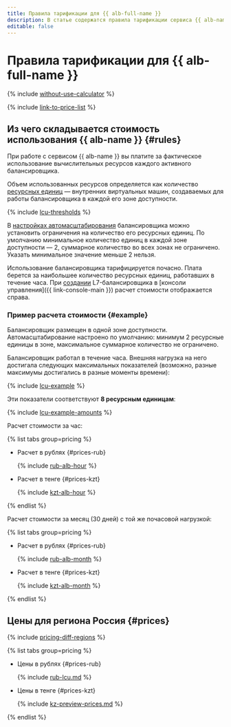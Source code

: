 ```yaml
---
title: Правила тарификации для {{ alb-full-name }}
description: В статье содержатся правила тарификации сервиса {{ alb-name }}.
editable: false
---
```


# Правила тарификации для {{ alb-full-name }}

{% include [without-use-calculator](../_includes/pricing/without-use-calculator.md) %}

{% include [link-to-price-list](../_includes/pricing/link-to-price-list.md) %}

## Из чего складывается стоимость использования {{ alb-name }} {#rules}

При работе с сервисом {{ alb-name }} вы платите за фактическое использование вычислительных ресурсов каждого активного балансировщика.

Объем использованных ресурсов определяется как количество [ресурсных единиц](concepts/application-load-balancer.md#lcu-scaling) — внутренних виртуальных машин, создаваемых для работы балансировщика в каждой его зоне доступности.

{% include [lcu-thresholds](../_includes/application-load-balancer/lcu-thresholds.md) %}

В [настройках автомасштабирования](concepts/application-load-balancer.md#lcu-scaling-settings) балансировщика можно установить ограничения на количество его ресурсных единиц. По умолчанию минимальное количество единиц в каждой зоне доступности — 2, суммарное количество во всех зонах не ограничено. Указать минимальное значение меньше 2 нельзя.

Использование балансировщика тарифицируется почасно. Плата берется за наибольшее количество ресурсных единиц, работавших в течение часа. При [создании](operations/application-load-balancer-create.md) L7-балансировщика в [консоли управления]({{ link-console-main }}) расчет стоимости отображается справа.

### Пример расчета стоимости {#example}

Балансировщик размещен в одной зоне доступности. Автомасштабирование настроено по умолчанию: минимум 2 ресурсные единицы в зоне, максимальное суммарное количество не ограничено.

Балансировщик работал в течение часа. Внешняя нагрузка на него достигала следующих максимальных показателей (возможно, разные максимумы достигались в разные моменты времени):

{% include [lcu-example](../_includes/application-load-balancer/lcu-example.md) %}

Эти показатели соответствуют **8 ресурсным единицам**:

{% include [lcu-example-amounts](../_includes/application-load-balancer/lcu-example-amounts.md) %}

Расчет стоимости за час:


{% list tabs group=pricing %}

- Расчет в рублях {#prices-rub}

  {% include [rub-alb-hour](../_pricing_examples/application-load-balancer/rub-hour.md) %}

- Расчет в тенге {#prices-kzt}

  {% include [kzt-alb-hour](../_pricing_examples/application-load-balancer/kzt-hour.md) %}

{% endlist %}




Расчет стоимости за месяц (30 дней) с той же почасовой нагрузкой:


{% list tabs group=pricing %}

- Расчет в рублях {#prices-rub}

  {% include [rub-alb-month](../_pricing_examples/application-load-balancer/rub-month.md) %}

- Расчет в тенге {#prices-kzt}

  {% include [kzt-alb-month](../_pricing_examples/application-load-balancer/kzt-month.md) %}

{% endlist %}



 


## Цены для региона Россия {#prices}

{% include [pricing-diff-regions](../_includes/pricing-diff-regions.md) %}


{% list tabs group=pricing %}

- Цены в рублях {#prices-rub}

  {% include [rub-lcu.md](../_pricing/application-load-balancer/rub-lcu.md) %}

- Цены в тенге {#prices-kzt}

  {% include [kz-preview-prices.md](../_pricing/application-load-balancer/kzt-lcu.md) %}

{% endlist %}


 


